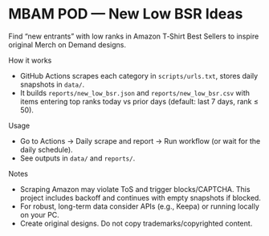# MBAM POD — New Low BSR Ideas

Find “new entrants” with low ranks in Amazon T‑Shirt Best Sellers to inspire original Merch on Demand designs.

How it works
- GitHub Actions scrapes each category in `scripts/urls.txt`, stores daily snapshots in `data/`.
- It builds `reports/new_low_bsr.json` and `reports/new_low_bsr.csv` with items entering top ranks today vs prior days (default: last 7 days, rank ≤ 50).

Usage
- Go to Actions → Daily scrape and report → Run workflow (or wait for the daily schedule).
- See outputs in `data/` and `reports/`.

Notes
- Scraping Amazon may violate ToS and trigger blocks/CAPTCHA. This project includes backoff and continues with empty snapshots if blocked.
- For robust, long-term data consider APIs (e.g., Keepa) or running locally on your PC.
- Create original designs. Do not copy trademarks/copyrighted content.
